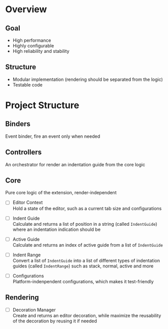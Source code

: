 # Overview

## Goal

- High performance
- Highly configurable
- High reliability and stability

## Structure

- Modular implementation (rendering should be separated from the logic)
- Testable code

# Project Structure

## Binders

Event binder, fire an event only when needed

## Controllers

An orchestrator for render an indentation guide from the core logic

## Core

Pure core logic of the extension, render-independent

- [ ] Editor Context  
Hold a state of the editor, such as a current tab size and configurations

- [ ] Indent Guide  
Calculate and returns a list of position in a string (called `IndentGuide`)
where an indentation indication should be

- [ ] Active Guide  
Calculate and returns an index of active guide from a list of `IndentGuide`

- [ ] Indent Range  
Convert a list of `IndentGuide` into a list of different types of indentation
guides (called `IndentRange`) such as stack, normal, active and more

- [ ] Configurations  
Platform-indenpendent configurations, which makes it test-friendly

## Rendering

- [ ] Decoration Manager  
Create and returns an editor decoration,
while maximize the reusability of the decoration by reusing it if needed
